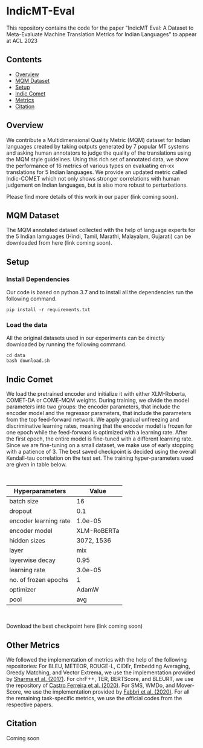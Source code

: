 # IndicMT-Eval

This repository contains the code for the paper "IndicMT Eval: A Dataset to Meta-Evaluate Machine Translation Metrics for Indian Languages" to appear at ACL 2023

## Contents

- [Overview](#overview)
- [MQM Dataset](#mqm)
- [Setup](#setup)
- [Indic Comet](#indiccomet)
- [Metrics](#metircs)
- [Citation](#citation)

## Overview

We contribute a Multidimensional Quality Metric (MQM) dataset for Indian languages created by taking outputs generated by 7 popular MT systems and asking human annotators to judge the quality of the translations using the MQM style guidelines. Using this rich set of annotated data, we show the performance of 16 metrics of various types on evaluating en-xx translations for 5 Indian languages. We provide an updated metric called Indic-COMET which not only shows stronger correlations with human judgement on Indian languages, but is also more robust to perturbations. 

Please find more details of this work in our paper (link coming soon).

## MQM Dataset

The MQM annotated dataset collected with the help of language experts for the 5 Indian lamguages (Hindi, Tamil, Marathi, Malayalam, Gujarati) can be downloaded from here (link coming soon).

## Setup

### Install Dependencies

Our code is based on python 3.7 and to install all the dependencies run the following command. <br>

```
pip install -r requirements.txt
```
### Load the data

All the original datasets used in our experiments can be directly downloaded by running the following command.

```
cd data
bash download.sh
```

## Indic Comet
We load the pretrained encoder and initialize it with either XLM-Roberta, COMET-DA or COME-MQM weights. During training, we divide the model parameters into two groups: the encoder parameters, that include the encoder model and the regressor parameters, that include the parameters from the top feed-forward network. We apply gradual unfreezing and discriminative learning rates, meaning that the encoder model is frozen for one epoch while the feed-forward is optimized with a learning rate. After the first epoch, the entire model is fine-tuned with a different learning rate. Since we are fine-tuning on a small dataset, we make use of early stopping with a patience of 3. The best saved checkpoint is decided using the overall Kendall-tau correlation on the test set. The training hyper-parameters used are given in table below.

<br> 

 | Hyperparameters | Value |
 | ----------------| ------| 
  | batch size | 16 |
  | dropout | 0.1 |
  | encoder learning rate | 1.0e-05 |
  | encoder model | XLM-RoBERTa |
  | hidden sizes | 3072, 1536 |
  |  layer | mix |
  | layerwise decay | 0.95 |
  | learning rate | 3.0e-05 |
  | no. of frozen epochs | 1 |
  | optimizer | AdamW |
  | pool | avg |
  
  <br> 

  Download the best checkpoint here (link coming soon)

## Other Metrics

We followed the implementation of metrics with the help of the following repositories:
 For BLEU, METEOR, ROUGE-L, CIDEr, Embedding Averaging, Greedy Matching, and Vector Extrema, we use the implementation provided by [Sharma et al. (2017)](https://github.com/Maluuba/nlg-eval). For chrF++, TER, BERTScore, and BLEURT, we use the repository of [Castro Ferreira et al. (2020)](https://github.com/WebNLG/GenerationEval).  For SMS, WMDo, and Mover-Score, we use the implementation provided by [Fabbri et al. (2020)](https://github.com/Yale-LILY/SummEval). For all the remaining task-specific metrics, we use the official codes from the respective papers.

## Citation
Coming soon

